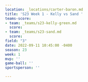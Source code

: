 ```yaml
---
location: _locations/carter-baron.md
title: 'S23 Week 1 - Kelly vs Sand '
teams-score:
- team: _teams/s23-kelly-green.md
  score: 
- team: _teams/s23-sand.md
  score: 
field: "3"
date: 2022-09-11 10:45:00 -0400
season: 23
week: 1
mvp: ''
game-ball: ''
sportsperson: ''

---
```

